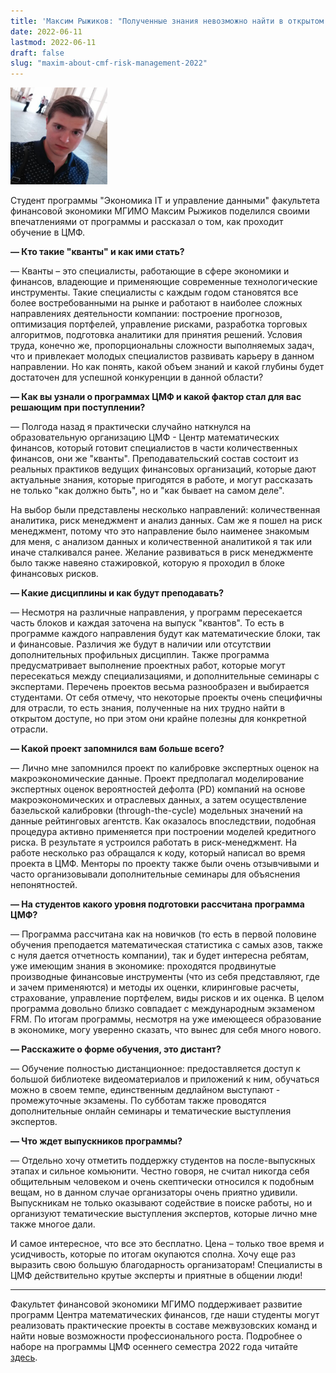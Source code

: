 ```yaml
---
title: 'Максим Рыжиков: "Полученные знания невозможно найти в открытом доступе."'
date: 2022-06-11
lastmod: 2022-06-11
draft: false
slug: "maxim-about-cmf-risk-management-2022"
---
```


<img src="maxim.png" alt="Максим Рыжиков" class="border-0 rounded-circle float-left mr-3 pt-2" style="width: 155px; height: 155px;"></img>

Студент программы "Экономика IT и управление данными" факультета финансовой экономики МГИМО Максим Рыжиков поделился своими впечатлениями от программы и рассказал о том, как проходит обучение в ЦМФ.

**— Кто такие "кванты" и как ими стать?**

— Кванты – это специалисты, работающие в сфере экономики и финансов, владеющие и применяющие современные технологические инструменты. Такие специалисты с каждым годом становятся все более востребованными на рынке и работают в наиболее сложных направлениях деятельности компании: построение прогнозов, оптимизация портфелей, управление рисками, разработка торговых алгоритмов, подготовка аналитики для принятия решений. Условия труда, конечно же, пропорциональны сложности выполняемых задач, что и привлекает молодых специалистов развивать карьеру в данном направлении. Но как понять, какой объем знаний и какой глубины будет достаточен для успешной конкуренции в данной области?

**— Как вы узнали о программах ЦМФ и какой фактор стал для вас решающим при поступлении?**

— Полгода назад я практически случайно наткнулся на образовательную организацию ЦМФ - Центр математических финансов, который готовит специалистов в части количественных финансов, они же "кванты". Преподавательский состав состоит из реальных практиков ведущих финансовых организаций, которые дают актуальные знания, которые пригодятся в работе, и могут рассказать не только "как должно быть", но и "как бывает на самом деле".

На выбор были представлены несколько направлений: количественная аналитика, риск менеджмент и анализ данных. Сам же я пошел на риск менеджмент, потому что это направление было наименее знакомым для меня, с анализом данных и количественной аналитикой я так или иначе сталкивался ранее. Желание развиваться в риск менеджменте было также навеяно стажировкой, которую я проходил в блоке финансовых рисков.

**— Какие дисциплины и как будут преподавать?**

— Несмотря на различные направления, у программ пересекается часть блоков и каждая заточена на выпуск "квантов". То есть в программе каждого направления будут как математические блоки, так и финансовые. Различия же будут в наличии или отсутствии дополнительных профильных дисциплин.
Также программа предусматривает выполнение проектных работ, которые могут пересекаться между специализациями, и дополнительные семинары с экспертами. Перечень проектов весьма разнообразен и выбирается студентами. От себя отмечу, что некоторые проекты очень специфичны для отрасли, то есть знания, полученные на них трудно найти в открытом доступе, но при этом они крайне полезны для конкретной отрасли.

**— Какой проект запомнился вам больше всего?**

— Лично мне запомнился проект по калибровке экспертных оценок на макроэкономические данные. Проект предполагал моделирование экспертных оценок вероятностей дефолта (PD) компаний на основе макроэкономических и отраслевых данных, а затем осуществление базельской калибровки (through-the-cycle) модельных значений на данные рейтинговых агентств. Как оказалось впоследствии, подобная процедура активно применяется при построении моделей кредитного риска. В результате я устроился работать в риск-менеджмент. На работе несколько раз обращался к коду, который написал во время проекта в ЦМФ. Менторы по проекту также были очень отзывчивыми и часто организовывали дополнительные семинары для объяснения непонятностей.

**— На студентов какого уровня подготовки рассчитана программа ЦМФ?**

— Программа рассчитана как на новичков (то есть в первой половине обучения преподается математическая статистика с самых азов, также с нуля дается отчетность компании), так и будет интересна ребятам, уже имеющим знания в экономике: проходятся продвинутые производные финансовые инструменты (что из себя представляют, где и зачем применяются) и методы их оценки, клиринговые расчеты, страхование, управление портфелем, виды рисков и их оценка. В целом программа довольно близко совпадает с международным экзаменом FRM. По итогам программы, несмотря на уже имеющееся образование в экономике, могу уверенно сказать, что вынес для себя много нового.

**— Расскажите о форме обучения, это дистант?**

— Обучение полностью дистанционное: предоставляется доступ к большой библиотеке видеоматериалов и приложений к ним, обучаться можно в своем темпе, единственным дедлайном выступают - промежуточные экзамены. По субботам также проводятся дополнительные онлайн семинары и тематические выступления экспертов.

**— Что ждет выпускников программы?**

— Отдельно хочу отметить поддержку студентов на после-выпускных этапах и сильное комьюнити. Честно говоря, не считал никогда себя общительным человеком и очень скептически относился к подобным вещам, но в данном случае организаторы очень приятно удивили. Выпускникам не только оказывают содействие в поиске работы, но и организуют тематические выступления экспертов, которые лично мне также многое дали.

И самое интересное, что все это бесплатно. Цена – только твое время и усидчивость, которые по итогам окупаются сполна. Хочу еще раз выразить свою большую благодарность организаторам! Специалисты в ЦМФ действительно крутые эксперты и приятные в общении люди!

---

Факультет финансовой экономики МГИМО поддерживает развитие программ Центра математических финансов, где наши студенты могут реализовать практические проекты в составе межвузовских команд и найти новые возможности профессионального роста. Подробнее о наборе на программы ЦМФ осеннего семестра 2022 года читайте [здесь](https://finec.mgimo.ru/blog/cmf-for-quantative-finance-fall-2022/).
